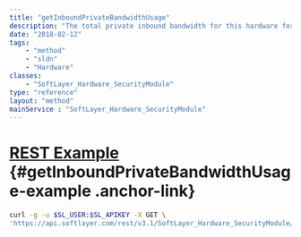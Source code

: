 ```yaml
---
title: "getInboundPrivateBandwidthUsage"
description: "The total private inbound bandwidth for this hardware for the current billing cycle."
date: "2018-02-12"
tags:
    - "method"
    - "sldn"
    - "Hardware"
classes:
    - "SoftLayer_Hardware_SecurityModule"
type: "reference"
layout: "method"
mainService : "SoftLayer_Hardware_SecurityModule"
---
```


# [REST Example](#getInboundPrivateBandwidthUsage-example) <a href="/article/rest/"><i class="fas fa-question"></i></a> {#getInboundPrivateBandwidthUsage-example .anchor-link} 
```bash
curl -g -u $SL_USER:$SL_APIKEY -X GET \
'https://api.softlayer.com/rest/v3.1/SoftLayer_Hardware_SecurityModule/{SoftLayer_Hardware_SecurityModuleID}/getInboundPrivateBandwidthUsage'
```
